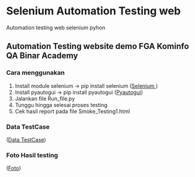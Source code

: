 # Selenium Automation Testing web
 Automation testing web selenium pyhon

## Automation Testing website demo FGA Kominfo QA Binar Academy

### Cara menggunakan
1. Install module selenium -> pip install selenium ([Selenium ](https://selenium-python.readthedocs.io/installation.html))
2. Install pyautogui -> pip install pyautogui ([Pyautogui]("https://pyautogui.readthedocs.io/en/latest/install.html"))
3. Jalankan file Run_file.py
4. Tunggu hingga selesai proses testing
5. Cek hasil report pada file  Smoke_Testing1.html

### Data TestCase
([Data TestCase](https://docs.google.com/spreadsheets/d/1PXag92NTkezVDZ3peAlKfU_DBxlZx5nkuBnmu51RmLQ/edit?usp=sharing))

### Foto Hasil testing
([Foto](https://drive.google.com/drive/folders/1Af_8eMSDYBWrQLFeQDU8OtPhFEBkV22u?usp=share_link))
